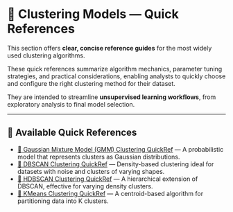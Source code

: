 


# 🧭 Clustering Models — Quick References

This section offers **clear, concise reference guides** for the most widely used clustering algorithms.  

These quick references summarize algorithm mechanics, parameter tuning strategies, and practical considerations, enabling analysts to quickly choose and configure the right clustering method for their dataset.  

They are intended to streamline **unsupervised learning workflows**, from exploratory analysis to final model selection.

---

## 📂 Available Quick References

- [🧭 Gaussian Mixture Model (GMM) Clustering QuickRef](🧭%20Gaussian%20Mixture%20Model%20(GMM)%20Clustering%20QuickRef.md) — A probabilistic model that represents clusters as Gaussian distributions.
- [🧭 DBSCAN Clustering QuickRef](🧭%20DBSCAN%20Clustering%20QuickRef.md) — Density-based clustering ideal for datasets with noise and clusters of varying shapes.
- [🧭 HDBSCAN Clustering QuickRef](🧭%20HDBSCAN%20Clustering%20QuickRef.md) — A hierarchical extension of DBSCAN, effective for varying density clusters.
- [🧭 KMeans Clustering QuickRef](🧭%20KMeans%20Clustering%20QuickRef.md) — A centroid-based algorithm for partitioning data into K clusters.
